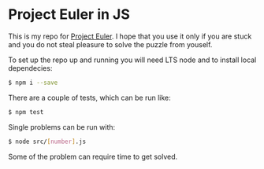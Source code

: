 # Project Euler in JS
This is my repo for [Project Euler](https://projecteuler.net/). I hope that you use it only if you are stuck and you do not steal pleasure to solve the puzzle from youself.

To set up the repo up and running you will need LTS node and to install local dependecies:
```bash
$ npm i --save
```

There are a couple of tests, which can be run like:
```bash
$ npm test
```

Single problems can be run with:
```bash
$ node src/[number].js
```

Some of the problem can require time to get solved.
